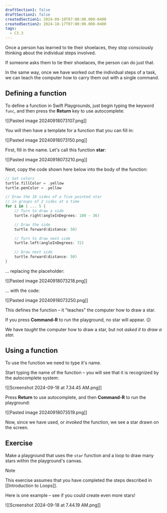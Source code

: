 ```yaml
---
draftSection1: false
draftSection2: false
createdSection1: 2024-09-18T07:00:00.000-0400
createdSection2: 2024-10-17T07:00:00.000-0400
tags:
  - C3.3
---
```

Once a person has learned to tie their shoelaces, they stop consciously thinking about the individual steps involved.

If someone asks them to tie their shoelaces, the person can do just that.

In the same way, once we have worked out the individual steps of a task, we can teach the computer how to carry them out with a single command.

## Defining a function

To define a function in Swift Playgrounds, just begin typing the keyword `func`, and then press the **Return** key to use autocomplete:

![[Pasted image 20240918073107.png]]

You will then have a template for a function that you can fill in:

![[Pasted image 20240918073150.png]]

First, fill in the name. Let's call this function **star**:

![[Pasted image 20240918073210.png]]

Next, copy the code shown here below into the body of the function:

```swift
// Set colors
turtle.fillColor = .yellow
turtle.penColor = .yellow

// Draw the 10 sides of a five pointed star
// in groups of 2 sides at a time
for i in 1 ... 5 {
	// Turn to draw a side
	turtle.right(angleInDegrees: 180 - 36)

	// Draw the side
	turtle.forward(distance: 50)

	// Turn to draw next side
	turtle.left(angleInDegrees: 72)

	// Draw next side
	turtle.forward(distance: 50)
}
```

... replacing the placeholder:

![[Pasted image 20240918073218.png]]

... with the code:

![[Pasted image 20240918073250.png]]

This defines the function – it "teaches" the computer how to draw a star.

If you press **Command-R** to run the playground, no star will appear. 😕

We have *taught* the computer how to draw a star, but not *asked it to draw a star.*

## Using a function

To use the function we need to type it's name.

Start typing the name of the function – you will see that it is recognized by the autocomplete system:

![[Screenshot 2024-09-18 at 7.34.45 AM.png]]

Press **Return** to use autocomplete, and then **Command-R** to run the playground:

![[Pasted image 20240918073519.png]]

Now, since we have used, or *invoked* the function, we see a star drawn on the screen.

## Exercise

Make a playground that uses the `star` function and a loop to draw many stars within the playground's canvas.

> [!NOTE]
> This exercise assumes that you have completed the steps described in [[Introduction to Loops]].

Here is one example – see if you could create even more stars!

![[Screenshot 2024-09-18 at 7.44.19 AM.png]]